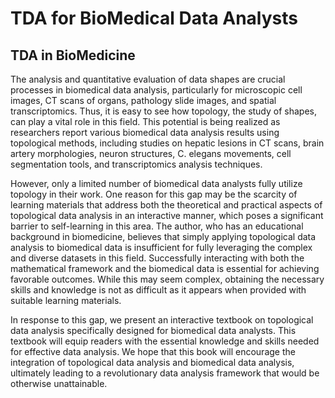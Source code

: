 # **TDA for BioMedical Data Analysts**

## **TDA in BioMedicine**
The analysis and quantitative evaluation of data shapes are crucial processes in biomedical data analysis, particularly for microscopic cell images, CT scans of organs, pathology slide images, and spatial transcriptomics. Thus, it is easy to see how topology, the study of shapes, can play a vital role in this field. This potential is being realized as researchers report various biomedical data analysis results using topological methods, including studies on hepatic lesions in CT scans, brain artery morphologies, neuron structures, C. elegans movements, cell segmentation tools, and transcriptomics analysis techniques.

However, only a limited number of biomedical data analysts fully utilize topology in their work. One reason for this gap may be the scarcity of learning materials that address both the theoretical and practical aspects of topological data analysis in an interactive manner, which poses a significant barrier to self-learning in this area. The author, who has an educational background in biomedicine, believes that simply applying topological data analysis to biomedical data is insufficient for fully leveraging the complex and diverse datasets in this field. Successfully interacting with both the mathematical framework and the biomedical data is essential for achieving favorable outcomes. While this may seem complex, obtaining the necessary skills and knowledge is not as difficult as it appears when provided with suitable learning materials.

In response to this gap, we present an interactive textbook on topological data analysis specifically designed for biomedical data analysts. This textbook will equip readers with the essential knowledge and skills needed for effective data analysis. We hope that this book will encourage the integration of topological data analysis and biomedical data analysis, ultimately leading to a revolutionary data analysis framework that would be otherwise unattainable.
